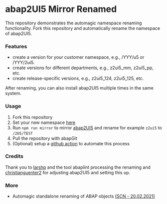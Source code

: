 # abap2UI5 Mirror Renamed

This repository demonstrates the automagic namespace renaming functionality. Fork this repository and automatically rename the namespace of abap2UI5.

### Features
* create a version for your customer namespace, e.g., /YYY/u5 or /YYY/2ui5.
* create versions for different departments, e.g., z2ui5_mm, z2ui5_pp, etc.
* create release-specific versions, e.g., z2ui5_124, z2ui5_125, etc.

After renaming, you can also install abap2UI5 multiple times in the same system.

### Usage
1. Fork this repository
2. Set your new namespace [here](https://github.com/abap2UI5/abap2UI5-mirror-renamed/blob/main/abaplint_rename.json#L16-L17)
3. Run `npm run mirror` to mirror [abap2UI5](https://github.com/abap2UI5/abap2UI5) and rename for example `z2ui5` to `/2U5/TEST`
4. Pull the repository with abapGit
5. (Optional) setup a [github action](https://github.com/abap2UI5/abap2UI5-mirror-renamed/blob/main/.github/workflows/cron.yml) to automate this process

### Credits
Thank you to [larshp](https://github.com/larshp) and the tool abaplint processing the renaming and [christianguenter2](https://github.com/christianguenter2) for adjusting abap2UI5 and setting this up.

### More
* Automagic standalone renaming of ABAP objects [(SCN - 20.02.2021)](https://community.sap.com/t5/application-development-blog-posts/automagic-standalone-renaming-of-abap-objects/ba-p/13499851)
